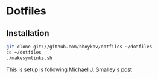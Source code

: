 # Dotfiles

## Installation

``` bash
git clone git://github.com/bboykov/dotfiles ~/dotfiles
cd ~/dotfiles
./makesymlinks.sh
```

This is setup is following Michael J. Smalley's [post][post]

[post]: http://blog.smalleycreative.com/tutorials/using-git-and-github-to-manage-your-dotfiles/
